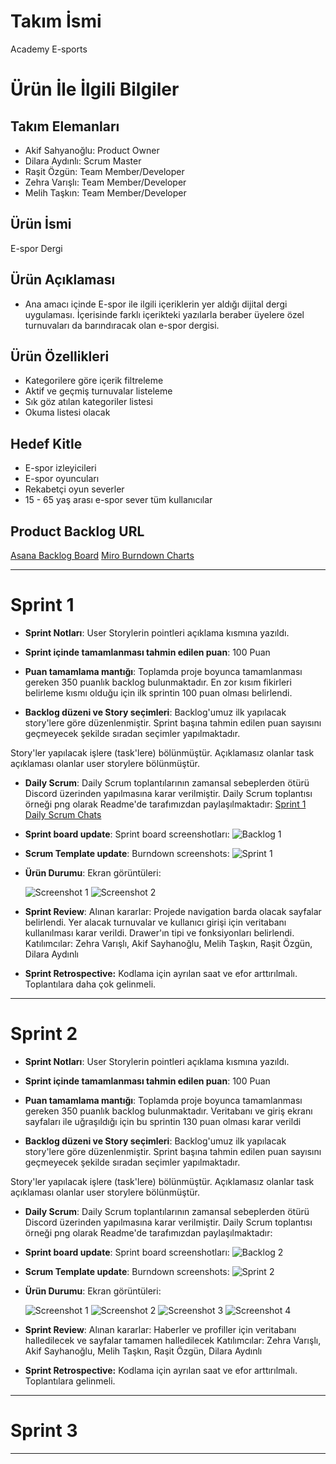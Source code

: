 # **Takım İsmi**

Academy E-sports

# Ürün İle İlgili Bilgiler

## Takım Elemanları

- Akif Sahyanoğlu: Product Owner
- Dilara Aydınlı: Scrum Master
- Raşit Özgün: Team Member/Developer
- Zehra Varışlı: Team Member/Developer
- Melih Taşkın: Team Member/Developer

## Ürün İsmi

E-spor Dergi

## Ürün Açıklaması

- Ana amacı içinde E-spor ile ilgili içeriklerin yer aldığı dijital dergi uygulaması. İçerisinde farklı içerikteki yazılarla beraber üyelere özel turnuvaları da barındıracak olan e-spor dergisi.

## Ürün Özellikleri

- Kategorilere göre içerik filtreleme
- Aktif ve geçmiş turnuvalar listeleme
- Sık göz atılan kategoriler listesi
- Okuma listesi olacak

## Hedef Kitle

- E-spor izleyicileri
- E-spor oyuncuları
- Rekabetçi oyun severler
- 15 - 65 yaş arası e-spor sever tüm kullanıcılar

## Product Backlog URL

[Asana Backlog Board](https://app.asana.com/0/1202193464631174/board)
[Miro Burndown Charts](https://miro.com/welcomeonboard/cVRrSEVNVzhvbmRrZ25ZYVFpMXpuZ3B3Nmw3eDhmZ2ZwUlpnRFBlaHMxUXg5QzRDaEtsUUZwbG1IOG0zTzdVenwzNDU4NzY0NTI1MDMzNjAxMTI3?share_link_id=718620342345)

---

# Sprint 1

- **Sprint Notları**: User Storylerin pointleri açıklama kısmına yazıldı.

- **Sprint içinde tamamlanması tahmin edilen puan**: 100 Puan

- **Puan tamamlama mantığı**: Toplamda proje boyunca tamamlanması gereken 350 puanlık backlog bulunmaktadır. En zor kısım fikirleri belirleme kısmı olduğu için ilk sprintin 100 puan olması belirlendi.

- **Backlog düzeni ve Story seçimleri**: Backlog'umuz ilk yapılacak story'lere göre düzenlenmiştir. Sprint başına tahmin edilen puan sayısını geçmeyecek şekilde sıradan seçimler yapılmaktadır.

Story'ler yapılacak işlere (task'lere) bölünmüştür. Açıklamasız olanlar task açıklaması olanlar user storylere bölünmüştür.

- **Daily Scrum**: Daily Scrum toplantılarının zamansal sebeplerden ötürü Discord üzerinden yapılmasına karar verilmiştir. Daily Scrum toplantısı örneği png olarak Readme'de tarafımızdan paylaşılmaktadır: [Sprint 1 Daily Scrum Chats](https://1drv.ms/w/s!Aqlw3VUhsZ5YmF5LdmgY4WGrIC4J?e=lXtIOa)

- **Sprint board update**: Sprint board screenshotları: 
![Backlog 1](https://media.discordapp.net/attachments/966611738025926711/973323848755847228/unknown.png?width=1146&height=701) 


 - **Scrum Template update**: Burndown screenshots:
 ![Sprint 1](https://user-images.githubusercontent.com/104356905/167639090-9371279c-9185-499a-8a93-d5cebc1b39fc.jpg)




- **Ürün Durumu**: Ekran görüntüleri:

  ![Screenshot 1](https://media.discordapp.net/attachments/966611738025926711/973290265487999047/unknown.png?width=261&height=581)
  ![Screenshot 2](https://media.discordapp.net/attachments/966611738025926711/973290298245541888/unknown.png?width=261&height=581)

- **Sprint Review**: 
Alınan kararlar: Projede navigation barda olacak sayfalar belirlendi. Yer alacak turnuvalar ve kullanıcı girişi için veritabanı kullanılması karar verildi. Drawer'ın tipi ve fonksiyonları belirlendi.
Katılımcılar: Zehra Varışlı, Akif Sayhanoğlu, Melih Taşkın, Raşit Özgün, Dilara Aydınlı

- **Sprint Retrospective:**
 Kodlama için ayrılan saat ve efor arttırılmalı. Toplantılara daha çok gelinmeli.


---

# Sprint 2

- **Sprint Notları**: User Storylerin pointleri açıklama kısmına yazıldı.

- **Sprint içinde tamamlanması tahmin edilen puan**: 100 Puan

- **Puan tamamlama mantığı**: Toplamda proje boyunca tamamlanması gereken 350 puanlık backlog bulunmaktadır. Veritabanı ve giriş ekranı sayfaları ile uğraşıldığı için bu sprintin 130 puan olması karar verildi

- **Backlog düzeni ve Story seçimleri**: Backlog'umuz ilk yapılacak story'lere göre düzenlenmiştir. Sprint başına tahmin edilen puan sayısını geçmeyecek şekilde sıradan seçimler yapılmaktadır.

Story'ler yapılacak işlere (task'lere) bölünmüştür. Açıklamasız olanlar task açıklaması olanlar user storylere bölünmüştür.

- **Daily Scrum**: Daily Scrum toplantılarının zamansal sebeplerden ötürü Discord üzerinden yapılmasına karar verilmiştir. Daily Scrum toplantısı örneği png olarak Readme'de tarafımızdan paylaşılmaktadır: 


- **Sprint board update**: Sprint board screenshotları: 
![Backlog 2](https://media.discordapp.net/attachments/966611738025926711/973323848755847228/unknown.png?width=1146&height=701) 


 - **Scrum Template update**: Burndown screenshots:
 ![Sprint 2](https://media.discordapp.net/attachments/966611738025926713/978047685540061184/unknown.png)




- **Ürün Durumu**: Ekran görüntüleri:

  ![Screenshot 1](https://media.discordapp.net/attachments/966611738025926713/978045588996239411/WhatsApp_Image_2022-05-22_at_9.37.25_PM.jpeg?width=323&height=701)
  ![Screenshot 2](https://media.discordapp.net/attachments/966611738025926713/978045589302419546/WhatsApp_Image_2022-05-22_at_9.37.25_PM_1.jpeg?width=323&height=701)
  ![Screenshot 3](https://media.discordapp.net/attachments/966611738025926713/978045589558296637/WhatsApp_Image_2022-05-22_at_9.37.25_PM_2.jpeg?width=323&height=701)
  ![Screenshot 4](https://media.discordapp.net/attachments/966611738025926713/978045589759594526/WhatsApp_Image_2022-05-22_at_9.37.25_PM_3.jpeg?width=323&height=701)

- **Sprint Review**: 
Alınan kararlar: Haberler ve profiller için veritabanı halledilecek ve sayfalar tamamen halledilecek 
Katılımcılar: Zehra Varışlı, Akif Sayhanoğlu, Melih Taşkın, Raşit Özgün, Dilara Aydınlı

- **Sprint Retrospective:**
 Kodlama için ayrılan saat ve efor arttırılmalı. Toplantılara gelinmeli.

---

# Sprint 3

---
